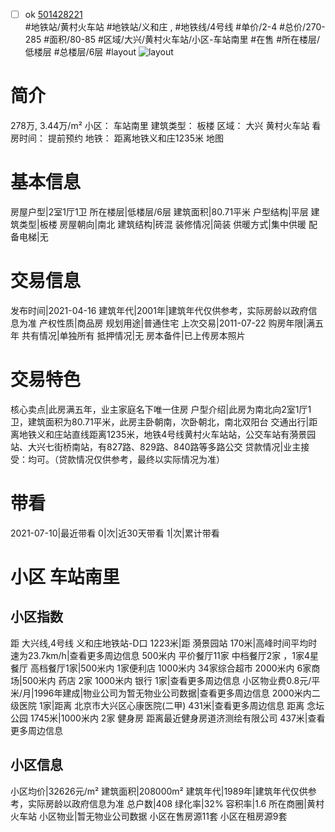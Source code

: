 - [ ] ok [501428221](https://bj.5i5j.com/ershoufang/501428221.html)  
 #地铁站/黄村火车站 #地铁站/义和庄 ,  #地铁线/4号线
#单价/2-4 #总价/270-285 #面积/80-85   #区域/大兴/黄村火车站/小区-车站南里 #在售 #所在楼层/低楼层 #总楼层/6层 #layout 
![layout](http://image2a.5i5j.com/bdir/layout/824b34a48d87455ead9b96794d190f05.jpg_P5.jpg) 
# 简介 
 278万,  3.44万/m² 
小区： 车站南里
建筑类型： 板楼
区域： 大兴 黄村火车站
看房时间： 提前预约
地铁： 距离地铁义和庄1235米 地图
# 基本信息 
 房屋户型|2室1厅1卫
所在楼层|低楼层/6层
建筑面积|80.71平米
户型结构|平层
建筑类型|板楼
房屋朝向|南北
建筑结构|砖混
装修情况|简装
供暖方式|集中供暖
配备电梯|无
# 交易信息 
 发布时间|2021-04-16
建筑年代|2001年|建筑年代仅供参考，实际房龄以政府信息为准
产权性质|商品房
规划用途|普通住宅
上次交易|2011-07-22
购房年限|满五年
共有情况|单独所有
抵押情况|无
房本备件|已上传房本照片
# 交易特色 
 核心卖点|此房满五年，业主家庭名下唯一住房
户型介绍|此房为南北向2室1厅1卫，建筑面积为80.71平米，此房主卧朝南，次卧朝北，南北双阳台
交通出行|距离地铁义和庄站直线距离1235米，地铁4号线黄村火车站站，公交车站有漪景园站、大兴七街桥南站，有827路、829路、840路等多路公交
贷款情况|业主接受：均可。（贷款情况仅供参考，最终以实际情况为准）
# 带看 
 2021-07-10|最近带看	 0|次|近30天带看	 1|次|累计带看
# 小区 车站南里
## 小区指数 
 距 大兴线,4号线 义和庄地铁站-D口 1223米|距 漪景园站 170米|高峰时间平均时速为23.7km/h|查看更多周边信息
500米内 平价餐厅11家
中档餐厅2家 ，1家4星餐厅
高档餐厅1家|500米内 1家便利店
1000米内 34家综合超市
2000米内 6家商场|500米内 药店 2家
1000米内 银行 1家|查看更多周边信息
小区物业费0.8元/平米/月|1996年建成|物业公司为暂无物业公司数据|查看更多周边信息
2000米内二级医院 1家|距离 北京市大兴区心康医院(二甲)  431米|查看更多周边信息
距离 念坛公园 1745米|1000米内 2家 健身房
距离最近健身房道济测绘有限公司 437米|查看更多周边信息
## 小区信息 
 小区均价|32626元/m²
建筑面积|208000m²
建筑年代|1989年|建筑年代仅供参考，实际房龄以政府信息为准
总户数|408
绿化率|32%
容积率|1.6
所在商圈|黄村火车站
小区物业|暂无物业公司数据
小区在售房源11套
小区在租房源9套
